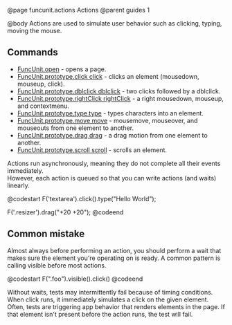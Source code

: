 @page funcunit.actions Actions
@parent guides 1

@body
Actions are used to simulate user behavior such as clicking, typing, moving the mouse.

## Commands

 - [FuncUnit.open](../docs/FuncUnit.open.html) - opens a page.
 - [FuncUnit.prototype.click click](../docs/FuncUnit.prototype.click.html) - clicks an element (mousedown, mouseup, click).
 - [FuncUnit.prototype.dblclick dblclick](../docs/FuncUnit.prototype.dblclick.html) - two clicks followed by a dblclick.
 - [FuncUnit.prototype.rightClick rightClick](../docs/FuncUnit.prototype.rightClick.html) - a right mousedown, mouseup, and contextmenu.
 - [FuncUnit.prototype.type type](../docs/FuncUnit.prototype.type.html) - types characters into an element.
 - [FuncUnit.prototype.move move](../docs/FuncUnit.prototype.move.html) - mousemove, mouseover, and mouseouts from one element to another.
 - [FuncUnit.prototype.drag drag](../docs/FuncUnit.prototype.drag.html) - a drag motion from one element to another.
 - [FuncUnit.prototype.scroll scroll](../docs/FuncUnit.prototype.scroll.html) - scrolls an element.

Actions run asynchronously, meaning they do not complete all their events immediately.  
However, each action is queued so that you can write actions (and waits) linearly.

@codestart
F('textarea').click().type("Hello World");
  
F('.resizer').drag("+20 +20");
@codeend

## Common mistake

Almost always before performing an action, you should perform a wait that makes sure the 
element you're operating on is ready.  A common pattern is calling visible before most actions.

@codestart
F(".foo").visible().click()
@codeend

Without waits, tests may intermittently fail because of timing conditions. When click runs, it immediately 
simulates a click on the given element.  Often, tests are triggering app behavior that renders elements 
in the page. If that element isn't present before the action runs, the test will fail.